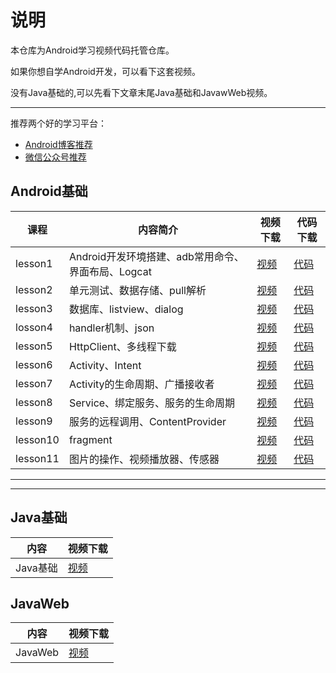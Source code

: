 # 说明
本仓库为Android学习视频代码托管仓库。

如果你想自学Android开发，可以看下这套视频。

没有Java基础的,可以先看下文章末尾Java基础和JavawWeb视频。

---

推荐两个好的学习平台：
* [Android博客推荐](https://github.com/shenshanlaoyuan/android-blog-cn)
* [微信公众号推荐](https://github.com/shenshanlaoyuan/android-blog-cn/blob/master/WeChat.md)

## Android基础
课程|内容简介|视频下载|代码下载
---|---|---|---
lesson1|Android开发环境搭建、adb常用命令、界面布局、Logcat|[视频](http://pan.baidu.com/s/1bFByrW)|[代码](https://github.com/shenshanlaoyuan/android-study/tree/master/Android%E5%9F%BA%E7%A1%80/lesson1)
lesson2|单元测试、数据存储、pull解析|[视频](http://pan.baidu.com/s/1dF4qm1V)|[代码](https://github.com/shenshanlaoyuan/android-study/tree/master/Android%E5%9F%BA%E7%A1%80/lesson2)
lesson3|数据库、listview、dialog|[视频](http://pan.baidu.com/s/1dEMqSr3)|[代码](https://github.com/shenshanlaoyuan/android-study/tree/master/Android%E5%9F%BA%E7%A1%80/lesson3)
losson4|handler机制、json|[视频](http://pan.baidu.com/s/1eSz47nG)|[代码](https://github.com/shenshanlaoyuan/android-study/tree/master/Android%E5%9F%BA%E7%A1%80/lesson4)
lesson5|HttpClient、多线程下载|[视频](http://pan.baidu.com/s/1sl1Qa5n)|[代码](https://github.com/shenshanlaoyuan/android-study/tree/master/Android%E5%9F%BA%E7%A1%80/lesson5)
lesson6|Activity、Intent|[视频](http://pan.baidu.com/s/1nuSM3Eh)|[代码](https://github.com/shenshanlaoyuan/android-study/tree/master/Android%E5%9F%BA%E7%A1%80/lesson6)
lesson7|Activity的生命周期、广播接收者|[视频](http://pan.baidu.com/s/1bpLVBB5)|[代码](https://github.com/shenshanlaoyuan/android-study/tree/master/Android%E5%9F%BA%E7%A1%80/lesson7)
lesson8|Service、绑定服务、服务的生命周期|[视频](http://pan.baidu.com/s/1combT0)|[代码](https://github.com/shenshanlaoyuan/android-study/tree/master/Android%E5%9F%BA%E7%A1%80/lesson8)
lesson9|服务的远程调用、ContentProvider|[视频](http://pan.baidu.com/s/1c3fi5S)|[代码](https://github.com/shenshanlaoyuan/android-study/tree/master/Android%E5%9F%BA%E7%A1%80/lesson9)
lesson10|fragment|[视频](http://pan.baidu.com/s/1qXKD0Hu)|[代码](https://github.com/shenshanlaoyuan/android-study/tree/master/Android%E5%9F%BA%E7%A1%80/lesson10)
lesson11|图片的操作、视频播放器、传感器|[视频](http://pan.baidu.com/s/1i48G0DJ)|[代码](https://github.com/shenshanlaoyuan/android-study/tree/master/Android%E5%9F%BA%E7%A1%80/lesson11)



---

***

## Java基础
内容|视频下载
---|---
Java基础|[视频](http://pan.baidu.com/s/1qYu2O48)

## JavaWeb
内容|视频下载
---|---
JavaWeb|[视频](http://pan.baidu.com/s/1dEF7HCH)
